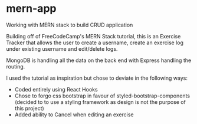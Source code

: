 # mern-app
Working with MERN stack to build CRUD application

Building off of FreeCodeCamp's MERN Stack tutorial, this is an Exercise Tracker that allows the user to create a username, create an exercise log under existing username and edit/delete logs.

MongoDB is handling all the data on the back end with Express handling the routing.

I used the tutorial as inspiration but chose to deviate in the following ways:

- Coded entirely using React Hooks
- Chose to forgo css bootstrap in favour of styled-bootstrap-components (decided to to use a styling framework as design is not the purpose of this project)
- Added ability to Cancel when editing an exercise
